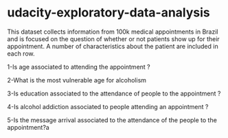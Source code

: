 # udacity-exploratory-data-analysis

This dataset collects information from 100k medical appointments in Brazil and is focused on the question of whether or not patients show up for their appointment. A number of characteristics about the patient are included in each row.


1-Is age associated to attending the appointment ?

2-What is the most vulnerable age for alcoholism 

3-Is education associated to the attendance of people to the appointment ?

4-Is alcohol addiction associated to people attending an appointment ?

5-Is the message arrival associated to the attendance of the people to the appointment?a
